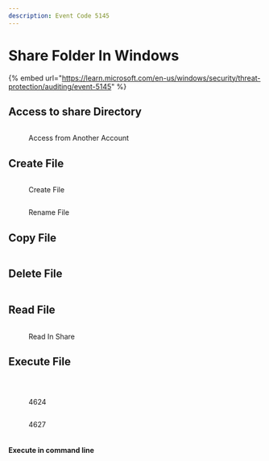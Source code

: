 ```yaml
---
description: Event Code 5145
---
```


# Share Folder In Windows

{% embed url="https://learn.microsoft.com/en-us/windows/security/threat-protection/auditing/event-5145" %}

## Access to share Directory

<figure><img src="../.gitbook/assets/image (1).png" alt=""><figcaption><p>Access from Another Account</p></figcaption></figure>

## Create File

<figure><img src="../.gitbook/assets/image (2).png" alt=""><figcaption><p>Create File</p></figcaption></figure>

<figure><img src="../.gitbook/assets/image (5).png" alt=""><figcaption><p>Rename File</p></figcaption></figure>

## Copy File

<figure><img src="../.gitbook/assets/image (9).png" alt=""><figcaption></figcaption></figure>

## Delete File

<figure><img src="../.gitbook/assets/image (17).png" alt=""><figcaption></figcaption></figure>

## Read File

<figure><img src="../.gitbook/assets/image (8).png" alt=""><figcaption><p>Read In Share</p></figcaption></figure>

## Execute File

<figure><img src="../.gitbook/assets/image (10).png" alt=""><figcaption></figcaption></figure>

<figure><img src="../.gitbook/assets/image (11).png" alt=""><figcaption></figcaption></figure>

<figure><img src="../.gitbook/assets/image (12).png" alt=""><figcaption><p>4624</p></figcaption></figure>

<figure><img src="../.gitbook/assets/image (13).png" alt=""><figcaption><p>4627</p></figcaption></figure>

<figure><img src="../.gitbook/assets/image (14).png" alt=""><figcaption></figcaption></figure>

#### Execute in command line

<figure><img src="../.gitbook/assets/image (16).png" alt=""><figcaption></figcaption></figure>
